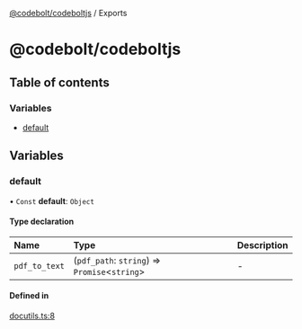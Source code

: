 [@codebolt/codeboltjs](README.md) / Exports

# @codebolt/codeboltjs

## Table of contents

### Variables

- [default](modules.md#default)

## Variables

### default

• `Const` **default**: `Object`

#### Type declaration

| Name | Type | Description |
| :------ | :------ | :------ |
| `pdf_to_text` | (`pdf_path`: `string`) => `Promise`\<`string`\> | - |

#### Defined in

[docutils.ts:8](https://github.com/codeboltai/codeboltjs/blob/1ae9852f107cfee4a652d6d80c0a92c9344ec151/src/utils/docutils.ts#L8)
